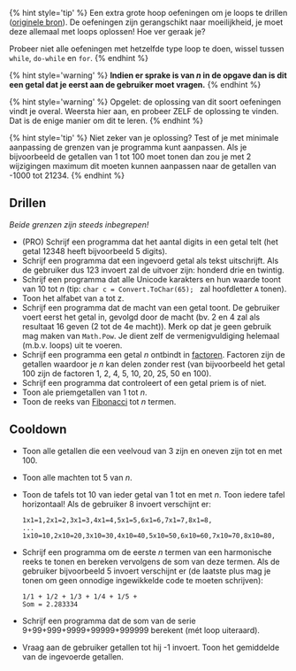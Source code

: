 

{% hint style='tip' %}
Een extra grote hoop oefeningen om je loops te drillen ([originele bron](https://codeforwin.org/2015/06/for-do-while-loop-programming-exercises.html)). De oefeningen zijn gerangschikt naar moeilijkheid, je moet deze allemaal met loops oplossen! Hoe ver geraak je?

Probeer niet alle oefeningen met hetzelfde type loop te doen, wissel tussen ``while``, ``do-while`` en ``for``.
{% endhint %}


{% hint style='warning' %}
**Indien er sprake is van *n* in de opgave dan is dit een getal dat je eerst aan de gebruiker moet vragen.**
{% endhint %}

{% hint style='warning' %}
Opgelet: de oplossing van dit soort oefeningen vindt je overal. Weersta hier aan, en probeer ZELF de oplossing te vinden. Dat is de enige manier om dit te leren.
{% endhint %}

{% hint style='tip' %}
Niet zeker van je oplossing? Test of je met minimale aanpassing de grenzen van je programma kunt aanpassen. Als je bijvoorbeeld de getallen van 1 tot 100 moet tonen dan zou je met 2 wijzigingen maximum dit moeten kunnen aanpassen naar de getallen van -1000 tot 21234.
{% endhint %}


## Drillen
*Beide grenzen zijn steeds inbegrepen!*


* (PRO) Schrijf een programma dat het aantal digits in een getal telt (het getal 12348 heeft bijvoorbeeld 5 digits).
* Schrijf een programma dat een ingevoerd getal als tekst uitschrijft. Als de gebruiker dus 123 invoert zal de uitvoer zijn: honderd drie en twintig.
* Schrijf een programma dat alle Unicode karakters en hun waarde toont van 10 tot *n* (tip: ``char c = Convert.ToChar(65); `` zal hoofdletter ``A`` tonen).
* Toon het alfabet van a tot z.
* Schrijf een programma dat de macht van een getal toont. De gebruiker voert eerst het getal in, gevolgd door de macht (bv. 2 en 4 zal als resultaat 16 geven (2 tot de 4e macht)). Merk op dat je geen gebruik mag maken van ``Math.Pow``. Je dient zelf de vermenigvuldiging helemaal (m.b.v. loops) uit te voeren.
* Schrijf een programma een getal *n* ontbindt in [factoren](https://nl.wikipedia.org/wiki/Factorisatie). Factoren zijn de getallen waardoor je *n* kan delen zonder rest (van  bijvoorbeeld het getal 100 zijn de factoren 1, 2, 4, 5, 10, 20, 25, 50 en 100).
* Schrijf een programma dat controleert of een getal priem is of niet.
* Toon ale priemgetallen van 1 tot *n*.
* Toon de reeks van [Fibonacci](https://en.wikipedia.org/wiki/Fibonacci_number) tot *n* termen.


## Cooldown
* Toon alle getallen die een veelvoud van 3 zijn en oneven zijn tot en met 100.
* Toon alle machten tot 5 van *n*.
* Toon de tafels tot 10 van ieder getal van 1 tot en met *n*. Toon iedere tafel horizontaal!
  Als de gebruiker 8 invoert verschijnt er:
    <!---{line-numbers:false}--->
    ```text
    1x1=1,2x1=2,3x1=3,4x1=4,5x1=5,6x1=6,7x1=7,8x1=8, 
    ... 
    1x10=10,2x10=20,3x10=30,4x10=40,5x10=50,6x10=60,7x10=70,8x10=80, 
    ```

* Schrijf een programma om de eerste *n* termen van een harmonische reeks te tonen en bereken vervolgens de som van deze termen. Als de gebruiker bijvoorbeeld 5 invoert  verschijnt er (de laatste plus mag je tonen om geen onnodige ingewikkelde code te moeten schrijven):
    <!---{line-numbers:false}--->
    ```text
    1/1 + 1/2 + 1/3 + 1/4 + 1/5 + 
    Som = 2.283334 
    ```
* Schrijf een programma dat de som van de serie 9+99+999+9999+99999+999999 berekent (mét loop uiteraard).
* Vraag aan de gebruiker getallen tot hij -1 invoert. Toon het gemiddelde van de ingevoerde getallen.
<!---{pagebreak}--->